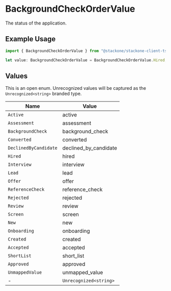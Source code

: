 # BackgroundCheckOrderValue

The status of the application.

## Example Usage

```typescript
import { BackgroundCheckOrderValue } from "@stackone/stackone-client-ts/sdk/models/shared";

let value: BackgroundCheckOrderValue = BackgroundCheckOrderValue.Hired;
```

## Values

This is an open enum. Unrecognized values will be captured as the `Unrecognized<string>` branded type.

| Name                   | Value                  |
| ---------------------- | ---------------------- |
| `Active`               | active                 |
| `Assessment`           | assessment             |
| `BackgroundCheck`      | background_check       |
| `Converted`            | converted              |
| `DeclinedByCandidate`  | declined_by_candidate  |
| `Hired`                | hired                  |
| `Interview`            | interview              |
| `Lead`                 | lead                   |
| `Offer`                | offer                  |
| `ReferenceCheck`       | reference_check        |
| `Rejected`             | rejected               |
| `Review`               | review                 |
| `Screen`               | screen                 |
| `New`                  | new                    |
| `Onboarding`           | onboarding             |
| `Created`              | created                |
| `Accepted`             | accepted               |
| `ShortList`            | short_list             |
| `Approved`             | approved               |
| `UnmappedValue`        | unmapped_value         |
| -                      | `Unrecognized<string>` |